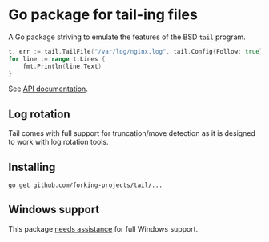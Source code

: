 # Go package for tail-ing files

A Go package striving to emulate the features of the BSD `tail` program. 

```Go
t, err := tail.TailFile("/var/log/nginx.log", tail.Config{Follow: true})
for line := range t.Lines {
    fmt.Println(line.Text)
}
```

See [API documentation](http://godoc.org/github.com/forking-projects/tail).

## Log rotation

Tail comes with full support for truncation/move detection as it is
designed to work with log rotation tools.

## Installing

    go get github.com/forking-projects/tail/...

## Windows support

This package [needs assistance](https://github.com/forking-projects/tail/labels/Windows) for full Windows support.
